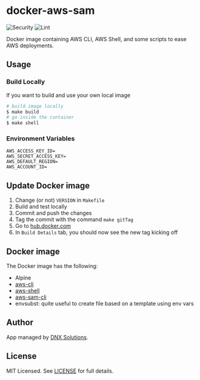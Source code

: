 # docker-aws-sam

![Security](https://github.com/DNXLabs/docker-aws-sam/workflows/Security/badge.svg)
![Lint](https://github.com/DNXLabs/docker-aws-sam/workflows/Lint/badge.svg)

Docker image containing AWS CLI, AWS Shell, and some scripts to ease AWS deployments.

## Usage

### Build Locally

If you want to build and use your own local image

```bash
# build image locally
$ make build
# go inside the container
$ make shell
```

### Environment Variables

```
AWS_ACCESS_KEY_ID=
AWS_SECRET_ACCESS_KEY=
AWS_DEFAULT_REGION=
AWS_ACCOUNT_ID=
```

## Update Docker image

1. Change (or not) `VERSION` in `Makefile`
2. Build and test locally
3. Commit and push the changes
4. Tag the commit with the command `make gitTag`
5. Go to [hub.docker.com](hub.docker.com)
6. In `Build Details` tab, you should now see the new tag kicking off

Docker image
------------

The Docker image has the following:

- Alpine
- [aws-cli](https://github.com/aws/aws-cli)
- [aws-shell](https://github.com/awslabs/aws-shell)
- [aws-sam-cli](https://github.com/awslabs/aws-sam-cli)
- envsubst: quite useful to create file based on a template using env vars

## Author
App managed by [DNX Solutions](https://github.com/DNXLabs).

## License
MIT Licensed. See [LICENSE](https://github.com/DNXLabs/docker-aws-sam/blob/master/LICENSE) for full details.
